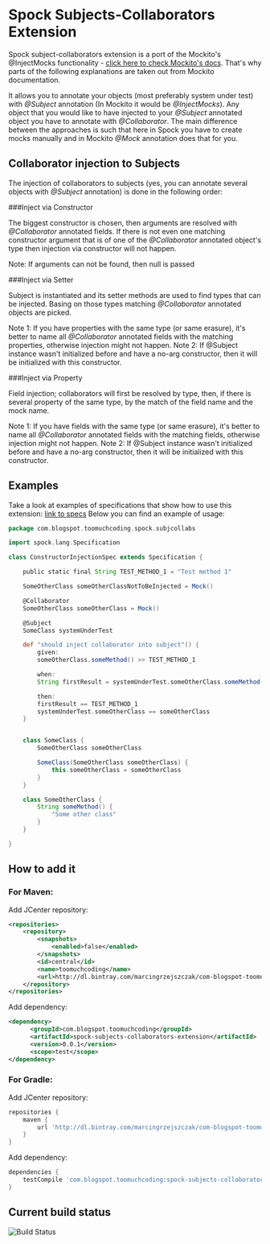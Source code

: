 Spock Subjects-Collaborators Extension
===============

Spock subject-collaborators extension is a port of the Mockito's @InjectMocks functionality - [click here to check Mockito's docs](http://docs.mockito.googlecode.com/hg/1.9.5/org/mockito/InjectMocks.html).
That's why parts of the following explanations are taken out from Mockito documentation.
 
It allows you to annotate your objects (most preferably system under test) with *@Subject* annotation (In Mockito it would be *@InjectMocks*). 
Any object that you would like to have injected to your *@Subject* annotated object you have to annotate with *@Collaborator*. 
The main difference between the approaches is such that here in Spock you have to create mocks manually and in Mockito *@Mock* annotation does that for you.

Collaborator injection to Subjects
----------------------------------

The injection of collaborators to subjects (yes, you can annotate several objects with *@Subject* annotation) is done in the following order:

###Inject via Constructor

The biggest constructor is chosen, then arguments are resolved with *@Collaborator* annotated fields. If there is not even one matching constructor argument that is of 
one of the *@Collaborator* annotated object's type then injection via constructor will not happen. 

Note: If arguments can not be found, then null is passed

###Inject via Setter

Subject is instantiated and its setter methods are used to find types that can be injected. Basing on those types matching *@Collaborator* annotated objects are picked.

Note 1: If you have properties with the same type (or same erasure), it's better to name all *@Collaborator* annotated fields with the matching properties, otherwise injection might not happen.
Note 2: If @Subject instance wasn't initialized before and have a no-arg constructor, then it will be initialized with this constructor.

###Inject via Property

Field injection; collaborators will first be resolved by type, then, if there is several property of the same type, by the match of the field name and the mock name.

Note 1: If you have fields with the same type (or same erasure), it's better to name all *@Collaborator* annotated fields with the matching fields, otherwise injection might not happen.
Note 2: If @Subject instance wasn't initialized before and have a no-arg constructor, then it will be initialized with this constructor.

Examples
----------------------------------

Take a look at examples of specifications that show how to use this extension: [link to specs](/src/test/groovy/com/blogspot/toomuchcoding/spock/subjcollabs)
Below you can find an example of usage:

```groovy
package com.blogspot.toomuchcoding.spock.subjcollabs

import spock.lang.Specification

class ConstructorInjectionSpec extends Specification {

    public static final String TEST_METHOD_1 = "Test method 1"

    SomeOtherClass someOtherClassNotToBeInjected = Mock()

    @Collaborator
    SomeOtherClass someOtherClass = Mock()

	@Subject
	SomeClass systemUnderTest

    def "should inject collaborator into subject"() {
        given:
        someOtherClass.someMethod() >> TEST_METHOD_1

        when:
        String firstResult = systemUnderTest.someOtherClass.someMethod()

        then:
        firstResult == TEST_METHOD_1
        systemUnderTest.someOtherClass == someOtherClass
    }


    class SomeClass {
        SomeOtherClass someOtherClass

        SomeClass(SomeOtherClass someOtherClass) {
            this.someOtherClass = someOtherClass
        }
    }

    class SomeOtherClass {
        String someMethod() {
            "Some other class"
        }
    }

}
```

How to add it
----------------------------------

### For Maven:

Add JCenter repository:

```xml
<repositories>
    <repository>
        <snapshots>
            <enabled>false</enabled>
        </snapshots>
        <id>central</id>
        <name>toomuchcoding</name>
        <url>http://dl.bintray.com/marcingrzejszczak/com-blogspot-toomuchcoding</url>
    </repository>
</repositories>
```

Add dependency:

```xml
<dependency>
      <groupId>com.blogspot.toomuchcoding</groupId>
      <artifactId>spock-subjects-collaborators-extension</artifactId>
      <version>0.0.1</version>
      <scope>test</scope>
</dependency>
```

### For Gradle:

Add JCenter repository:

```gradle
repositories {
    maven { 
		url 'http://dl.bintray.com/marcingrzejszczak/com-blogspot-toomuchcoding' 
    }
}
```

Add dependency:

```gradle
dependencies {
    testCompile 'com.blogspot.toomuchcoding:spock-subjects-collaborators-extension:0.0.1'
}
```

Current build status
--------------------
![Build Status](https://travis-ci.org/marcingrzejszczak/spock-subjects-collaborators-extension.svg?branch=master)

